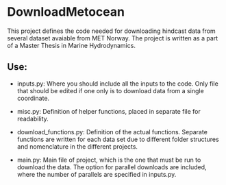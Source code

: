 # DownloadMetocean

This project defines the code needed for downloading hindcast data from several dataset avaiable from MET Norway.
The project is written as a part of a Master Thesis in Marine Hydrodynamics.
## Use:

* inputs.py: Where you should include all the inputs to the code. Only file that should be edited if one only is to download data from a single coordinate.

* misc.py: Definition of helper functions, placed in separate file for readability.

* download_functions.py: Definition of the actual functions. Separate functions are written for each data set due to different folder structures and nomenclature in the different projects.

* main.py: Main file of project, which is the one that must be run to download the data. The option for parallel downloads are included, where the number of parallels are specified in inputs.py.